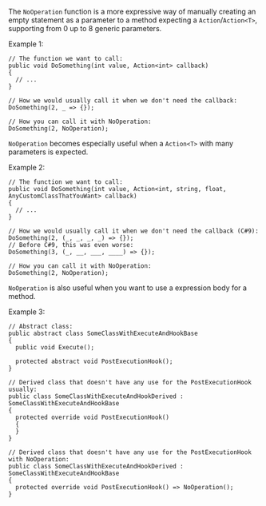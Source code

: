 The `NoOperation` function is a more expressive way of manually creating an empty statement as a parameter to a method expecting a `Action`/`Action<T>`, supporting from 0 up to 8 generic parameters.

Example 1:

```
// The function we want to call:
public void DoSomething(int value, Action<int> callback)
{
  // ...
}

// How we would usually call it when we don't need the callback:
DoSomething(2, _ => {});

// How you can call it with NoOperation:
DoSomething(2, NoOperation);

```

`NoOperation` becomes especially useful when a `Action<T>` with many parameters is expected.

Example 2:

```
// The function we want to call:
public void DoSomething(int value, Action<int, string, float, AnyCustomClassThatYouWant> callback)
{
  // ...
}

// How we would usually call it when we don't need the callback (C#9):
DoSomething(2, (_, _, _, _) => {});
// Before C#9, this was even worse:
DoSomething(3, (_, __, ___, ____) => {});

// How you can call it with NoOperation:
DoSomething(2, NoOperation);
```

`NoOperation` is also useful when you want to use a expression body for a method.

Example 3:
```
// Abstract class:
public abstract class SomeClassWithExecuteAndHookBase
{
  public void Execute();
  
  protected abstract void PostExecutionHook();
}

// Derived class that doesn't have any use for the PostExecutionHook usually:
public class SomeClassWithExecuteAndHookDerived : SomeClassWithExecuteAndHookBase
{
  protected override void PostExecutionHook()
  {
  }
}

// Derived class that doesn't have any use for the PostExecutionHook with NoOperation:
public class SomeClassWithExecuteAndHookDerived : SomeClassWithExecuteAndHookBase
{
  protected override void PostExecutionHook() => NoOperation();
}
```